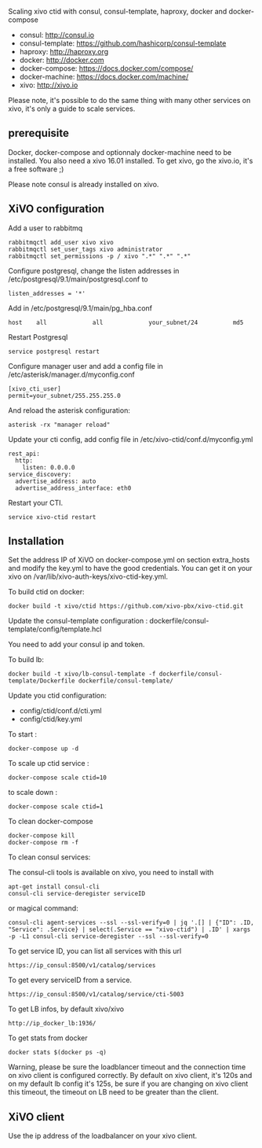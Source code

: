 Scaling xivo ctid with consul, consul-template, haproxy, docker and docker-compose

* consul: http://consul.io
* consul-template: https://github.com/hashicorp/consul-template
* haproxy: http://haproxy.org
* docker: http://docker.com
* docker-compose: https://docs.docker.com/compose/
* docker-machine: https://docs.docker.com/machine/
* xivo: http://xivo.io

Please note, it's possible to do the same thing with many other services on xivo, it's only a guide to scale services.

prerequisite
------------

Docker, docker-compose and optionnaly docker-machine need to be installed. You also need a xivo 16.01 installed. To get xivo, go the xivo.io, it's a free software ;)

Please note consul is already installed on xivo.

XiVO configuration
------------------

Add a user to rabbitmq

    rabbitmqctl add_user xivo xivo
    rabbitmqctl set_user_tags xivo administrator
    rabbitmqctl set_permissions -p / xivo ".*" ".*" ".*" 

Configure postgresql, change the listen addresses in /etc/postgresql/9.1/main/postgresql.conf to

    listen_addresses = '*'

Add in /etc/postgresql/9.1/main/pg_hba.conf

    host    all             all             your_subnet/24          md5

Restart Postgresql

    service postgresql restart

Configure manager user and add a config file in /etc/asterisk/manager.d/myconfig.conf 

    [xivo_cti_user]
    permit=your_subnet/255.255.255.0

And reload the asterisk configuration:

    asterisk -rx "manager reload"

Update your cti config, add config file in /etc/xivo-ctid/conf.d/myconfig.yml

    rest_api:
      http:
        listen: 0.0.0.0
    service_discovery:
      advertise_address: auto
      advertise_address_interface: eth0

Restart your CTI.

    service xivo-ctid restart

Installation
------------

Set the address IP of XiVO on docker-compose.yml on section extra_hosts and modify the key.yml to have the good credentials. You can get it on your xivo on /var/lib/xivo-auth-keys/xivo-ctid-key.yml.

To build ctid on docker:

    docker build -t xivo/ctid https://github.com/xivo-pbx/xivo-ctid.git

Update the consul-template configuration : dockerfile/consul-template/config/template.hcl

You need to add your consul ip and token.

To build lb:

    docker build -t xivo/lb-consul-template -f dockerfile/consul-template/Dockerfile dockerfile/consul-template/


Update you ctid configuration:

- config/ctid/conf.d/cti.yml
- config/ctid/key.yml

To start :

    docker-compose up -d

To scale up ctid service :

    docker-compose scale ctid=10

to scale down :

    docker-compose scale ctid=1

To clean docker-compose

    docker-compose kill
    docker-compose rm -f

To clean consul services:

The consul-cli tools is available on xivo, you need to install with

    apt-get install consul-cli
    consul-cli service-deregister serviceID

or magical command:

    consul-cli agent-services --ssl --ssl-verify=0 | jq '.[] | {"ID": .ID, "Service": .Service} | select(.Service == "xivo-ctid") | .ID' | xargs -p -L1 consul-cli service-deregister --ssl --ssl-verify=0 

To get service ID, you can list all services with this url

    https://ip_consul:8500/v1/catalog/services

To get every serviceID from a service.

    https://ip_consul:8500/v1/catalog/service/cti-5003

To get LB infos, by default xivo/xivo

    http://ip_docker_lb:1936/

To get stats from docker

    docker stats $(docker ps -q)

Warning, please be sure the loadblancer timeout and the connection time on xivo client is configured correctly. By default on xivo client, it's 120s and on my default lb config it's 125s, be sure if you are changing on xivo client this timeout, the timeout on LB need to be greater than the client.

XiVO client
-----------

Use the ip address of the loadbalancer on your xivo client.
